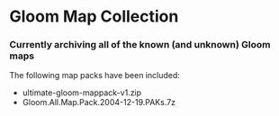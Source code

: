 # Gloom Map Collection

### Currently archiving all of the known (and unknown) Gloom maps

The following map packs have been included:

* ultimate-gloom-mappack-v1.zip
* Gloom.All.Map.Pack.2004-12-19.PAKs.7z

